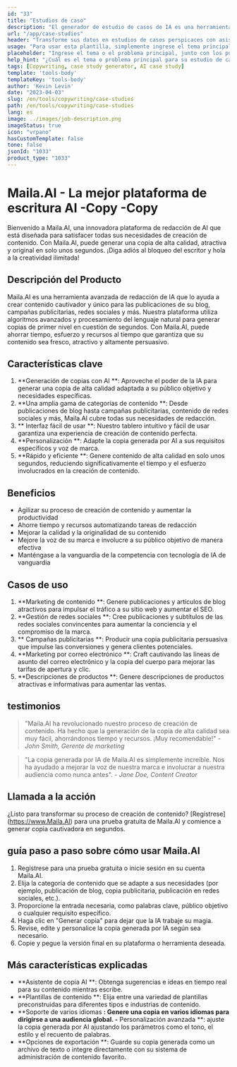 ```yaml
---
id: "33"
title: "Estudios de caso"
description: "El generador de estudio de casos de IA es una herramienta innovadora que utiliza inteligencia artificial para crear estudios de casos convincentes.  Esta poderosa herramienta lo ayuda a generar estudios de casos bien estructurados, atractivos e informativos basados ​​en sus datos y puntos clave proporcionados, ahorrándole tiempo y esfuerzo en el proceso."
url: "/app/case-studies"
header: "Transforme sus datos en estudios de casos perspicaces con asistencia de IA."
usage: "Para usar esta plantilla, simplemente ingrese el tema principal de su estudio de caso, los puntos clave y cualquier datos o estadísticas relevantes.  Esta herramienta generará un estudio de caso bien estructurado, cautivador e informativo basado en su aporte."
placeholder: "Ingrese el tema o el problema principal, junto con los puntos clave y los datos que desea incluir en su estudio de caso, por ejemplo: \ n \ nmain Asunto: Mejora de la satisfacción del cliente en una tienda minorista \ n \ nkey Puntos: \ n \ n1.  Identificación de puntos de dolor del cliente \ N2.  Implementación de soluciones efectivas \ n3.  Evaluación del impacto de los cambios \ n \ ndata: aumento en la calificación promedio de satisfacción del cliente de 3.5 a 4.2 \ n \ nkeywords: minorista, satisfacción del cliente, mejora"
help_hint: "¿Cuál es el tema o problema principal para su estudio de caso?  Proporcione puntos clave, datos o estadísticas que desee incluir, y crearemos un estudio de caso integral basado en su aporte."
tags: [Copywriting, case study generator, AI case study]
template: 'tools-body'
templateKey: 'tools-body'
author: 'Kevin Levin'
date: "2023-04-03"
slug: /en/tools/copywriting/case-studies
path: /en/tools/copywriting/case-studies
lang: es
image: ../images/job-description.png
imageStatus: true
icon: "vrpano"
hasCustomTemplate: false
tone: false
jsonId: "1033"
product_type: "1033"
---
```

# Maila.AI - La mejor plataforma de escritura AI -Copy -Copy

Bienvenido a Maila.AI, una innovadora plataforma de redacción de AI que está diseñada para satisfacer todas sus necesidades de creación de contenido.  Con Maila.AI, puede generar una copia de alta calidad, atractiva y original en solo unos segundos.  ¡Diga adiós al bloqueo del escritor y hola a la creatividad ilimitada!

## Descripción del Producto

Maila.AI es una herramienta avanzada de redacción de IA que lo ayuda a crear contenido cautivador y único para las publicaciones de su blog, campañas publicitarias, redes sociales y más.  Nuestra plataforma utiliza algoritmos avanzados y procesamiento del lenguaje natural para generar copias de primer nivel en cuestión de segundos.  Con Maila.AI, puede ahorrar tiempo, esfuerzo y recursos al tiempo que garantiza que su contenido sea fresco, atractivo y altamente persuasivo.

## Características clave

1. **Generación de copias con AI **: Aproveche el poder de la IA para generar una copia de alta calidad adaptada a su público objetivo y necesidades específicas.
 2. **Una amplia gama de categorías de contenido **: Desde publicaciones de blog hasta campañas publicitarias, contenido de redes sociales y más, Maila.AI cubre todas sus necesidades de redacción.
 3. ** Interfaz fácil de usar **: Nuestro tablero intuitivo y fácil de usar garantiza una experiencia de creación de contenido perfecta.
 4. **Personalización **: Adapte la copia generada por AI a sus requisitos específicos y voz de marca.
 5. **Rápido y eficiente **: Genere contenido de alta calidad en solo unos segundos, reduciendo significativamente el tiempo y el esfuerzo involucrados en la creación de contenido.

## Beneficios

- Agilizar su proceso de creación de contenido y aumentar la productividad
 - Ahorre tiempo y recursos automatizando tareas de redacción
 - Mejorar la calidad y la originalidad de su contenido
 - Mejore la voz de su marca e involucre a su público objetivo de manera efectiva
 - Manténgase a la vanguardia de la competencia con tecnología de IA de vanguardia

## Casos de uso

1. **Marketing de contenido **: Genere publicaciones y artículos de blog atractivos para impulsar el tráfico a su sitio web y aumentar el SEO.
 2. **Gestión de redes sociales **: Cree publicaciones y subtítulos de las redes sociales convincentes para aumentar la conciencia y el compromiso de la marca.
 3. ** Campañas publicitarias **: Producir una copia publicitaria persuasiva que impulse las conversiones y genera clientes potenciales.
 4. **Marketing por correo electrónico **: Craft cautivando las líneas de asunto del correo electrónico y la copia del cuerpo para mejorar las tarifas de apertura y clic.
 5. **Descripciones de productos **: Genere descripciones de productos atractivas e informativas para aumentar las ventas.

## testimonios

> "Maila.AI ha revolucionado nuestro proceso de creación de contenido. Ha hecho que la generación de la copia de alta calidad sea muy fácil, ahorrándonos tiempo y recursos. ¡Muy recomendable!"  - _John Smith, Gerente de marketing_

> "La copia generada por IA de Maila.AI es simplemente increíble. Nos ha ayudado a mejorar la voz de nuestra marca e involucrar a nuestra audiencia como nunca antes".  - _Jane Doe, Content Creator_

## Llamada a la acción

¿Listo para transformar su proceso de creación de contenido?  [Regístrese] (https://www.Maila.AI) para una prueba gratuita de Maila.AI y comience a generar copia cautivadora en segundos.

## guía paso a paso sobre cómo usar Maila.AI

1. Regístrese para una prueba gratuita o inicie sesión en su cuenta Maila.AI.
 2. Elija la categoría de contenido que se adapte a sus necesidades (por ejemplo, publicación de blog, copia publicitaria, publicación en redes sociales, etc.).
 3. Proporcione la entrada necesaria, como palabras clave, público objetivo o cualquier requisito específico.
 4. Haga clic en "Generar copia" para dejar que la IA trabaje su magia.
 5. Revise, edite y personalice la copia generada por IA según sea necesario.
 6. Copie y pegue la versión final en su plataforma o herramienta deseada.

## Más características explicadas

- **Asistente de copia AI **: Obtenga sugerencias e ideas en tiempo real para su contenido mientras escribe.
 - **Plantillas de contenido **: Elija entre una variedad de plantillas preconstruidas para diferentes tipos e industrias de contenido.
 - **Soporte de varios idiomas **: Genere una copia en varios idiomas para dirigirse a una audiencia global.
 -** Personalización avanzada **: ajuste la copia generada por AI ajustando los parámetros como el tono, el estilo y el recuento de palabras.
 - **Opciones de exportación **: Guarde su copia generada como un archivo de texto o integre directamente con su sistema de administración de contenido favorito.
